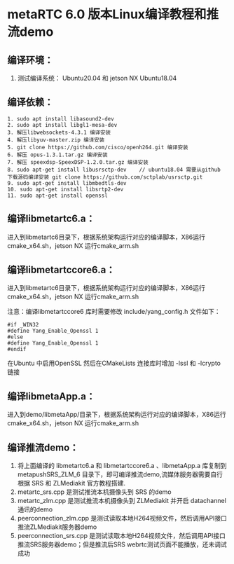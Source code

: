 # metaRTC 6.0 版本Linux编译教程和推流demo

## 编译环境：
1. 测试编译系统： Ubuntu20.04 和 jetson NX Ubuntu18.04

## 编译依赖：
```
1. sudo apt install libasound2-dev
2. sudo apt install libgl1-mesa-dev
3. 解压libwebsockets-4.3.1 编译安装
4. 解压libyuv-master.zip 编译安装
5. git clone https://github.com/cisco/openh264.git 编译安装
6. 解压 opus-1.3.1.tar.gz 编译安装
7. 解压 speexdsp-SpeexDSP-1.2.0.tar.gz 编译安装
8. sudo apt-get install libusrsctp-dev    // ubuntu18.04 需要从github 下载源码编译安装 git clone https://github.com/sctplab/usrsctp.git
9. sudo apt-get install libmbedtls-dev
10. sudo apt-get install libsrtp2-dev
11. sudo apt-get install openssl
```

## 编译libmetartc6.a：
进入到libmetartc6目录下，根据系统架构运行对应的编译脚本，X86运行cmake_x64.sh，jetson NX 运行cmake_arm.sh

## 编译libmetartccore6.a：
进入到libmetartc6目录下，根据系统架构运行对应的编译脚本，X86运行cmake_x64.sh，jetson NX 运行cmake_arm.sh

注意：编译libmetartccore6 库时需要修改 include/yang_config.h 文件如下：
```
#if _WIN32
#define Yang_Enable_Openssl 1
#else
#define Yang_Enable_Openssl 1
#endif
```
在Ubuntu 中启用OpenSSL 然后在CMakeLists 连接库时增加 -lssl 和  -lcrypto 链接

## 编译libmetaApp.a：
进入到demo/libmetaApp/目录下，根据系统架构运行对应的编译脚本，X86运行cmake_x64.sh，jetson NX 运行cmake_arm.sh

## 编译推流demo：
1. 将上面编译的 libmetartc6.a 和 libmetartccore6.a 、libmetaApp.a 库复制到metapushSRS_ZLM_6 目录下，即可编译推流demo,流媒体服务器需要自行根据 SRS 和 ZLMediakit 官方教程搭建.
2. metartc_srs.cpp 是测试推流本机摄像头到 SRS 的demo
3. metartc_zlm.cpp 是测试推流本机摄像头到 ZLMediakit 并开启 datachannel 通讯的demo
4. peerconnection_zlm.cpp 是测试读取本地H264视频文件，然后调用API接口推流ZLMediakit服务器demo
5. peerconnection_srs.cpp 是测试读取本地H264视频文件，然后调用API接口推流SRS服务器demo；但是推流后SRS webrtc测试页面不能播放，还未调试成功